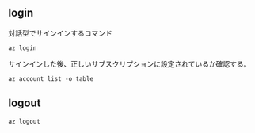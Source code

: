 ## login
対話型でサインインするコマンド
```
az login
```
サインインした後、正しいサブスクリプションに設定されているか確認する。
```
az account list -o table
```

## logout
```
az logout
```